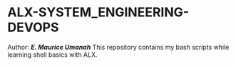 # **ALX-SYSTEM_ENGINEERING-DEVOPS**
Author: ***E. Maurice Umanah***
This repository contains my bash scripts while learning shell basics with ALX.